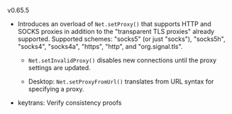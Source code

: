v0.65.5

- Introduces an overload of `Net.setProxy()` that supports HTTP and SOCKS proxies in addition to the
   "transparent TLS proxies" already supported. Supported schemes: "socks5" (or just "socks"),
   "socks5h", "socks4", "socks4a", "https", "http", and "org.signal.tls".

    - `Net.setInvalidProxy()` disables new connections until the proxy settings are updated.

    - Desktop: `Net.setProxyFromUrl()` translates from URL syntax for specifying a proxy.

- keytrans: Verify consistency proofs
